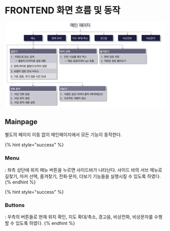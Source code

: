 # FRONTEND 화면 흐름 및 동작

![IA 정보구조도  ](<../../.gitbook/assets/사이트 구성도.png>)

## Mainpage

별도의 페이지 이동 없이 메인페이지에서 모든 기능이 동작한다. &#x20;

{% hint style="success" %}
### Menu

: 좌측 상단에 위치 메뉴 버튼을 누르면 사이드바가 나타난다. 사이드 바의 서브 메뉴로 길찾기, 마커 선택, 즐겨찾기, 전화·문자, 더보기 기능들을 실행시킬 수 있도록 하였다.      &#x20;
{% endhint %}

{% hint style="success" %}
### Buttons

: 우측의 버튼들로 현재 위치 확인, 지도 확대/축소, 경고음, 비상전화, 비상문자를 수행할 수 있도록 하였다.    &#x20;
{% endhint %}
